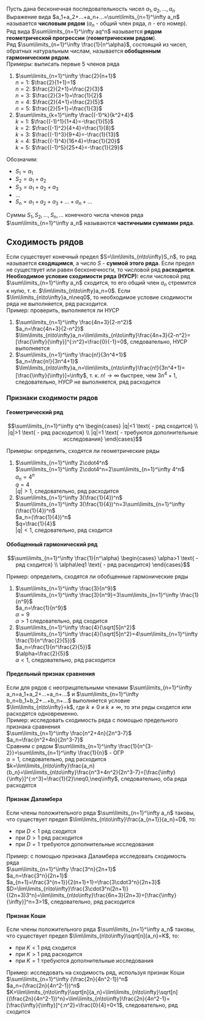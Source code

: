 Пусть дана бесконечная последовательность чисел $`a_1,a_2,...,a_n`$  
Выражение вида $a_1+a_2+...+a_n+...=\sum\limits_{n=1}^\infty a_n$ называется **числовым рядом** ($a_n$ - общий член ряда, $n$ - его номер).  
Ряд вида $\sum\limits_{n=1}^\infty aq^n$ называется **рядом геометрической прогрессии** (**геометрическим рядом**).  
Ряд $\sum\limits_{n=1}^\infty \frac{1}{n^\alpha}$, состоящий из чисел, обратных натуральным числам, называется **обобщенным гармоническим рядом**.  
Примеры: выписать первые 5 членов ряда  
1) $\sum\limits_{n=1}^\infty \frac{2}{n+1}$  
	$n=1$: $\frac{2}{1+1}=1$  
	$n=2$: $\frac{2}{2+1}=\frac{2}{3}$  
	$n=3$: $\frac{2}{3+1}=\frac{1}{2}$  
	$n=4$: $\frac{2}{4+1}=\frac{2}{5}$  
	$n=5$: $\frac{2}{5+1}=\frac{1}{3}$  
2) $\sum\limits_{k=1}^\infty \frac{(-1)^k}{k^2+4}$  
	$k=1$: $\frac{(-1)^1}{1+4}=-\frac{1}{5}$  
	$k=2$: $\frac{(-1)^2}{4+4}=\frac{1}{8}$  
	$k=3$: $\frac{(-1)^3}{9+4}=-\frac{1}{13}$  
	$k=4$: $\frac{(-1)^4}{16+4}=\frac{1}{20}$  
	$k=5$: $\frac{(-1)^5}{25+4}=-\frac{1}{29}$  
  
Обозначим:
- $S_1=a_1$
- $S_2=a_1+a_2$
- $S_3=a_1+a_2+a_3$
- ...
- $S_n=a_1+a_2+a_3+...+a_n+...$
  
Суммы $S_1, S_2, ..., S_n, ...$ конечного числа членов ряда $\sum\limits_{n=1}^\infty a_n$ называются **частичными суммами ряда**.  
## Сходимость рядов
Если существует конечный предел $S=\lim\limits_{n\to\infty}S_n$, то ряд называется **сходящимся**, а число $S$ - **суммой этого ряда**. Если предел не существует или равен бесконечности, то числовой ряд **расходится**.  
**Необходимое условие сходимости ряда (НУСР):** если числовой ряд $\sum\limits_{n=1}^\infty a_n$ сходится, то его общий член $a_n$ стремится к нулю, т. е. $\lim\limits_{n\to\infty}a_n=0$. Если $\lim\limits_{n\to\infty}a_n\neq0$, то необходимое условие сходимости ряда не выполняется, ряд  расходится.  
Пример: проверить, выполняется ли НУСР
1) $\sum\limits_{n=1}^\infty \frac{4n+3}{2-n^2}$  
	$a_n=\frac{4n+3}{2-n^2}$  
	$\lim\limits_{n\to\infty}a_n=\lim\limits_{n\to\infty}\frac{4n+3}{2-n^2}=[\frac{\infty}{\infty}]^{:n^2}=\frac{0}{-1}=0$, следовательно, НУСР выполняется
2) $\sum\limits_{n=1}^\infty \frac{n!}{3n^4+1}$  
	$a_n=\frac{n!}{3n^4+1}$  
	$\lim\limits_{n\to\infty}a_n=\lim\limits_{n\to\infty}\frac{n!}{3n^4+1}=[\frac{\infty}{\infty}]=\infty$, т. к. $n!\to\infty$ быстрее, чем $3n^4+1$, следовательно, НУСР не выполняется, ряд расходится
### Признаки сходимости рядов
#### Геометрический ряд
```math
\sum\limits_{n=1}^\infty q^n
\begin{cases}
    |q|<1 \text{ - ряд сходится} \\
    |q|>1 \text{ - ряд расходится} \\
    |q|=1 \text{ - требуются дополнительные исследования}
\end{cases}
```
Примеры: определить, сходятся ли геометрические ряды
1) $\sum\limits_{n=1}^\infty 2\cdot4^n$  
	$\sum\limits_{n=1}^\infty 2\cdot4^n=2\sum\limits_{n=1}^\infty 4^n$  
	$a_n=4^n$  
	$q=4$  
	$|q|>1$, следовательно, ряд расходится
2) $\sum\limits_{n=1}^\infty 3(\frac{1}{4})^n$  
	$\sum\limits_{n=1}^\infty 3(\frac{1}{4})^n=3\sum\limits_{n=1}^\infty (\frac{1}{4})^n$  
	$a_n=(\frac{1}{4})^n$  
	$q=\frac{1}{4}$  
	$|q|<1$, следовательно, ряд сходится
#### Обобщенный гармонический ряд
```math
\sum\limits_{n=1}^\infty \frac{1}{n^\alpha}
\begin{cases}
    \alpha>1 \text{ - ряд сходится} \\
    \alpha\leq1 \text{ - ряд расходится}
\end{cases}
```
Пример: определить, сходятся ли обобщенные гармонические ряды
1) $\sum\limits_{n=1}^\infty \frac{3}{n^9}$  
	$\sum\limits_{n=1}^\infty \frac{3}{n^9}=3\sum\limits_{n=1}^\infty \frac{1}{n^9}$  
	$a_n=\frac{1}{n^9}$  
	$\alpha=9$  
	$\alpha>1$ следовательно, ряд сходится
1) $\sum\limits_{n=1}^\infty \frac{4}{\sqrt[5]n^2}$  
	$\sum\limits_{n=1}^\infty \frac{4}{\sqrt[5]n^2}=4\sum\limits_{n=1}^\infty \frac{1}{n^\frac{2}{5}}$  
	$a_n=\frac{1}{n^\frac{2}{5}}$  
	$\alpha=\frac{2}{5}$  
	$\alpha<1$, следовательно, ряд расходится
#### Предельный признак сравнения
Если для рядов с неотрицательными членами $\sum\limits_{n=1}^\infty a_n=a_1+a_2+...+a_n+...$ и $\sum\limits_{n=1}^\infty b_n=b_1+b_2+...+b_n+...$ выполняется условие $\lim\limits_{n\to\infty}=k$, где $k\neq0$ и $k\neq\infty$, то эти ряды сходятся или расходятся одновременно.  
Пример: исследовать сходимость ряда с помощью предельного признака сравнения  
$\sum\limits_{n=1}^\infty \frac{n^2+4n}{2n^3-7}$  
$a_n=\frac{n^2+4n}{2n^3-7}$  
Сравним с рядом $\sum\limits_{n=1}^\infty \frac{1}{n^{3-2}}=\sum\limits_{n=1}^\infty \frac{1}{n}$ - ОГР  
$\alpha=1$, следовательно, ряд расходится  
$k=\lim\limits_{n\to\infty}\frac{a_n}{b_n}=\lim\limits_{n\to\infty}\frac{n^3+4n^2}{2n^3-7}=[\frac{\infty}{\infty}]^{:n^3}=\frac{1}{2}\neq0,\neq\infty$, следовательно, оба ряда расходятся
#### Признак Даламбера
Если члены положительного ряда $\sum\limits_{n=1}^\infty a_n$ таковы, что существует предел $\lim\limits_{n\to\infty}\frac{a_{n+1}}{a_n}=D$, то:
- при $D<1$ ряд сходится
- при $D>1$ ряд расходится
- при $D=1$ требуются дополнительные исследования
  
Пример: с помощью признака Даламбера исследовать сходимость ряда  
$\sum\limits_{n=1}^\infty \frac{3^n}{2n+1}$  
$a_n=\frac{3^n}{2n+1}$  
$a_{n+1}=\frac{3^{n+1}}{2(n+1)+1}=\frac{3\cdot3^n}{2n+3}$  
$D=\lim\limits_{n\to\infty}\frac{3\cdot3^n(2n+1)}{(2n+3)3^n}=\lim\limits_{n\to\infty}\frac{6n+3}{2n+3}=[\frac{\infty}{\infty}]^n=3>1$, следовательно, ряд расходится
#### Признак Коши
Если члены положительного ряда $\sum\limits_{n=1}^\infty a_n$ таковы, что существует предел $\lim\limits_{n\to\infty}\sqrt[n]{a_n}=K$, то:
- при $K<1$ ряд сходится
- при $K>1$ ряд расходится
- при $K=1$ требуются дополнительные исследования
  
Пример: исследовать на сходимость ряд, используя признак Коши  
$\sum\limits_{n=1}^\infty (\frac{2n}{4n^2-1})^n$  
$a_n=(\frac{2n}{4n^2-1})^n$  
$K=\lim\limits_{n\to\infty}\sqrt[n]{a_n}=\lim\limits_{n\to\infty}\sqrt[n]{(\frac{2n}{4n^2-1})^n}=\lim\limits_{n\to\infty}\frac{2n}{4n^2-1}=[\frac{\infty}{\infty}]^{:n^2}=\frac{0}{4}=0<1$, следовательно, ряд сходится